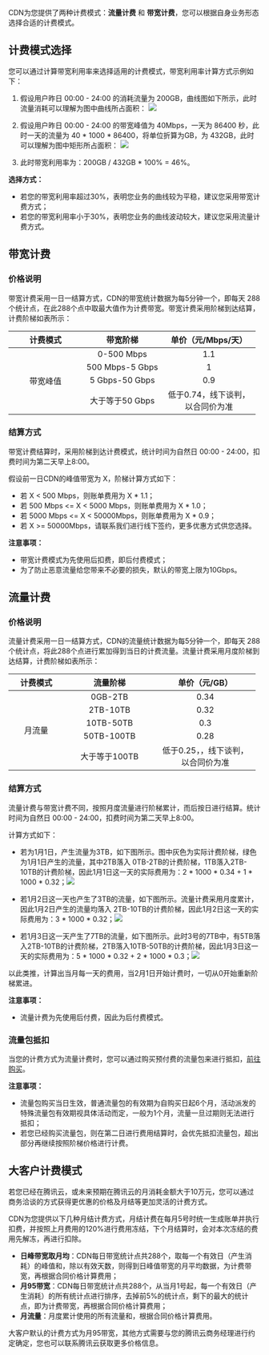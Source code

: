 CDN为您提供了两种计费模式：**流量计费** 和 **带宽计费**，您可以根据自身业务形态选择合适的计费模式。

## 计费模式选择

您可以通过计算带宽利用率来选择适用的计费模式，带宽利用率计算方式示例如下：

1. 假设用户昨日 00:00 - 24:00 的消耗流量为 200GB，曲线图如下所示，此时流量消耗可以理解为图中曲线所占面积：
   ![](https://mc.qcloudimg.com/static/img/3ecfe86a031782ebeaf0b1f7595cc69f/image.png)

2. 假设用户昨日 00:00 - 24:00 的带宽峰值为 40Mbps，一天为 86400 秒，此时一天的流量为 40 \* 1000 \* 86400，将单位折算为GB，为 432GB，此时可以理解为图中矩形所占面积：
   ![](https://mc.qcloudimg.com/static/img/b80d043b6e7f461d62fd2d87abf67005/image.png)

3. 此时带宽利用率为：200GB / 432GB * 100% = 46%。

**选择方式：**
+ 若您的带宽利用率超过30%，表明您业务的曲线较为平稳，建议您采用带宽计费方式；
+ 若您的带宽利用率小于30%，表明您业务的曲线波动较大，建议您采用流量计费方式。


## 带宽计费
### 价格说明
带宽计费采用一日一结算方式，CDN的带宽统计数据为每5分钟一个，即每天 288 个统计点，在此288个点中取最大值作为计费带宽。带宽计费采用阶梯到达结算，计费阶梯如表所示：

<table  style="width:494px">
	<thead>
		<tr>
			<th scope="col" style="width: 145px;">计费模式</th>
			<th scope="col" style="width: 154px;">带宽阶梯</th>
			<th scope="col" style="width: 180px;">单价（元/Mbps/天）</th>
		</tr>
	</thead>
	<tbody>
		<tr>
			<td colspan="1" rowspan="4" style="text-align: center; width: 145px;">带宽峰值</td>
			<td style="text-align: center; width: 154px;">0-500 Mbps</td>
			<td style="text-align: center; width: 180px;">1.1</td>
		</tr>
		<tr>
			<td style="text-align: center; width: 154px;">500 Mbps-5 Gbps</td>
			<td style="text-align: center; width: 180px;">1</td>
		</tr>
		<tr>
			<td style="text-align: center; width: 154px;">5 Gbps-50 Gbps</td>
			<td style="text-align: center; width: 180px;">0.9</td>
		</tr>
		<tr>
			<td style="text-align: center; width: 154px;">大于等于50 Gbps</td>
			<td style="text-align: center; width: 180px;">低于0.74，线下谈判，以合同价为准</td>
		</tr>
	</tbody>
</table>

### 结算方式

带宽计费结算时，采用阶梯到达计费模式，统计时间为自然日 00:00 - 24:00，扣费时间为第二天早上8:00。

假设前一日CDN的峰值带宽为 X，阶梯计算方式如下：

+ 若 X < 500 Mbps，则账单费用为 X \* 1.1；
+ 若 500 Mbps <= X < 5000 Mbps，则账单费用为 X \* 1.0；
+ 若 5000 Mbps <= X < 50000Mbps，则账单费用为 X \* 0.9；
+ 若 X >= 50000Mbps，请联系我们进行线下签约，更多优惠方式供您选择。

**注意事项：**

+ 带宽计费模式为先使用后扣费，即后付费模式；
+ 为了防止恶意流量给您带来不必要的损失，默认的带宽上限为10Gbps。

##  流量计费
###  价格说明
流量计费采用一日一结算方式，CDN的流量统计数据为每5分钟一个，即每天 288 个统计点，将此288个点进行累加得到当日的计费流量。流量计费采用月度阶梯到达结算，计费阶梯如表所示：

<table  style="width:494px">
	<thead>
		<tr>
			<th scope="col" style="width:98px">计费模式</th>
			<th scope="col" style="width: 170px;">流量阶梯</th>
			<th scope="col" style="width: 189px;">单价（元/GB）</th>
		</tr>
	</thead>
	<tbody>
		<tr>
			<td colspan="1" rowspan="5" style="text-align:center; width:98px">月流量</td>
			<td style="text-align: center; width: 170px;">0GB-2TB</td>
			<td style="text-align: center; width: 189px;">0.34</td>
		</tr>
		<tr>
			<td style="text-align: center; width: 170px;">2TB-10TB</td>
			<td style="text-align: center; width: 189px;">0.32</td>
		</tr>
		<tr>
			<td style="text-align: center; width: 170px;">10TB-50TB</td>
			<td style="text-align: center; width: 189px;">0.3</td>
		</tr>
		<tr>
			<td style="text-align: center; width: 170px;">50TB-100TB</td>
			<td style="text-align: center; width: 189px;">0.28</td>
		</tr>
		<tr>
			<td style="text-align: center; width: 170px;">大于等于100TB</td>
			<td style="text-align: center; width: 189px;">低于0.25，，线下谈判，以合同价为准</td>
		</tr>
	</tbody>
</table>

### 结算方式

流量计费与带宽计费不同，按照月度流量进行阶梯累计，而后按日进行结算。统计时间为自然日 00:00 - 24:00，扣费时间为第二天早上8:00。

计算方式如下：

+ 若为1月1日，产生流量为3TB，如下图所示。图中灰色为实际计费阶梯，绿色为1月1日产生的流量，其中2TB落入 0TB-2TB的计费阶梯，1TB落入2TB-10TB的计费阶梯，因此1月1日这一天的实际费用为：2 \* 1000 \* 0.34 + 1 \* 1000 \* 0.32；![](https://mc.qcloudimg.com/static/img/bfdae242f6cca57421a65e46a96b0c67/image.png)

+ 若1月2日这一天也产生了3TB的流量，如下图所示。流量计费采用月度累计，因此1月2日产生的流量均落入 2TB-10TB的计费阶梯，因此1月2日这一天的实际费用为：3 \* 1000 \* 0.32；![](https://mc.qcloudimg.com/static/img/f62d1056c1c2cab249cec62ad6e74ddc/image.png)

+ 若1月3日这一天产生了7TB的流量，如下图所示。此时3号的7TB中，有5TB落入2TB-10TB的计费阶梯，2TB落入10TB-50TB的计费阶梯，因此1月3日这一天的实际费用为：5 \* 1000 \* 0.32 + 2 \* 1000 \* 0.3；![](https://mc.qcloudimg.com/static/img/954e2d483e31afd411f9a91ebd7f66c8/image.png)

以此类推，计算出当月每一天的费用，当2月1日开始计费时，一切从0开始重新阶梯累进。

**注意事项：**

+ 流量计费为先使用后付费，因此为后付费模式。


### 流量包抵扣

当您的计费方式为流量计费时，您可以通过购买预付费的流量包来进行抵扣，[前往购买](http://manage.qcloud.com/shoppingcart/shop.php?tab=cdn)。

**注意事项：**

+ 流量包购买当日生效，普通流量包的有效期为自购买日起6个月，活动派发的特殊流量包有效期视具体活动而定，一般为1个月，流量一旦过期则无法进行抵扣；
+ 若您已经购买流量包，则在第二日进行费用结算时，会优先抵扣流量包，超出部分再继续按照阶梯价格进行计费。



## 大客户计费模式

若您已经在腾讯云，或未来预期在腾讯云的月消耗金额大于10万元，您可以通过商务洽谈的方式获得更优惠的价格及月结等更加灵活的计费方式。

CDN为您提供以下几种月结计费方式，月结计费在每月5号时统一生成账单并执行扣费，并按照上月费用的120%进行费用冻结，下个月结算时，会对本次冻结的费用先解冻，再进行扣除。

+ **日峰带宽取月均**：CDN每日带宽统计点共288个，取每一个有效日（产生消耗）的峰值和，除以有效天数，则得到日峰值带宽的月平均数据，为计费带宽，再根据合同价格计算费用；
+ **月95带宽**：CDN每日带宽统计点共288个，从当月1号起，每一个有效日（产生消耗）的所有统计点进行排序，去掉前5%的统计点，剩下的最大的统计点，即为计费带宽，再根据合同价格计算费用；
+ **月流量**：月度累计使用的所有流量和，根据合同价格计算费用。

大客户默认的计费方式为月95带宽，其他方式需要与您的腾讯云商务经理进行约定确定，您也可以联系腾讯云获取更多价格信息。

